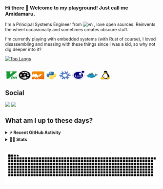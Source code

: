 ### Hi there 👋 Welcome to my playground! Just call me Amidamaru.

<!-- <p align="center">
  <b>Visitors</b><br>
  <img src="https://profile-counter.glitch.me/thaodt/count.svg" />
</p> -->

I'm a Principal Systems Engineer from <img src="https://static.dwcdn.net/css/flag-icons/flags/4x3/vn.svg" alt="vn" height="25"/> , 
love open sources. Reinvents the wheel occasionally and sometimes creates obscure stuff.

I'm currently playing with embedded systems (with Rust of course), I loved disassembling and messing with these things since I was a kid, so why not dig deeper into it? 
<br>

[![Top Langs](https://github-readme-stats.vercel.app/api/top-langs/?username=thaodt&layout=compact&theme=gotham&cache_seconds=86400)](https://github.com/thaodt/thaodt)


<div style="display: inline_block"><br>
  <img align="center" alt="thaodt-nvim" height="30" width="40" src="https://raw.githubusercontent.com/devicons/devicon/master/icons/vim/vim-plain.svg">
  <img align="center" alt="thaodt-rust" height="30" width="40" src="https://raw.githubusercontent.com/devicons/devicon/master/icons/rust/rust-original.svg">
  <img align="center" alt="thaodt-ocaml" height="30" width="40" src="https://raw.githubusercontent.com/devicons/devicon/master/icons/ocaml/ocaml-original.svg">
  <img align="center" alt="thaodt-python" height="30" width="40" src="https://raw.githubusercontent.com/devicons/devicon/master/icons/python/python-original.svg">
  <img align="center" alt="thaodt-nix" height="30" width="40" src="https://raw.githubusercontent.com/devicons/devicon/master/icons/nixos/nixos-plain.svg">  
  <img align="center" alt="thaodt-lua" height="30" width="40" src="https://raw.githubusercontent.com/devicons/devicon/master/icons/lua/lua-plain.svg">
  <img align="center" alt="thaodt-docker" height="30" width="40" src="https://raw.githubusercontent.com/devicons/devicon/master/icons/docker/docker-original.svg">
  <img align="center" alt="thaodt-linux" height="30" width="40" src="https://raw.githubusercontent.com/devicons/devicon/master/icons/linux/linux-original.svg">
</div>

## Social

<div>
  <a href="https://twitter.com/dreamsparkis" target="_blank"><img src="https://img.shields.io/badge/-Twitter-%23E4405F?style=for-the-badge&logo=twitter&logoColor=white" target="_blank"></a>
  <a href = "mailto:ardtimeit@gmail.com"><img src="https://img.shields.io/badge/-Gmail-%23333?style=for-the-badge&logo=gmail&logoColor=white" target="_blank"></a>

</div>

## What am I up to these days?
<details>
  <summary><b>⚡ Recent GitHub Activity</b></summary>
    <p>

<!--START_SECTION:activity-->
1. 💪 Opened PR [#1](https://github.com/thaodt/redis-stream-bus/pull/1) in [thaodt/redis-stream-bus](https://github.com/thaodt/redis-stream-bus)
2. 🗣 Commented on [#31](https://github.com/ezex-io/boilerplate/pull/31#issuecomment-2824590726) in [ezex-io/boilerplate](https://github.com/ezex-io/boilerplate)
3. 💪 Opened PR [#6](https://github.com/ezex-io/ezex-kms/pull/6) in [ezex-io/ezex-kms](https://github.com/ezex-io/ezex-kms)
4. 💪 Opened PR [#30](https://github.com/ezex-io/boilerplate/pull/30) in [ezex-io/boilerplate](https://github.com/ezex-io/boilerplate)
5. 🗣 Commented on [#12](https://github.com/ezex-io/ezex-core/pull/12#issuecomment-2820910788) in [ezex-io/ezex-core](https://github.com/ezex-io/ezex-core)
6. 💪 Opened PR [#12](https://github.com/ezex-io/ezex-core/pull/12) in [ezex-io/ezex-core](https://github.com/ezex-io/ezex-core)
7. 🗣 Commented on [#11](https://github.com/ezex-io/ezex-core/issues/11#issuecomment-2812399668) in [ezex-io/ezex-core](https://github.com/ezex-io/ezex-core)
8. 💪 Opened PR [#7](https://github.com/ezex-io/ezex-core/pull/7) in [ezex-io/ezex-core](https://github.com/ezex-io/ezex-core)
9. ❌ Closed PR [#6](https://github.com/ezex-io/ezex-core/pull/6) in [ezex-io/ezex-core](https://github.com/ezex-io/ezex-core)
10. ❌ Reopened PR [#6](https://github.com/ezex-io/ezex-core/pull/6) in [ezex-io/ezex-core](https://github.com/ezex-io/ezex-core)
<!--END_SECTION:activity-->
  </p>
</details>


<details>
  <summary><b>👨‍💻 Stats</b></summary>
  <p align="center">
    <a>
      <img align="center" src="https://gist.githubusercontent.com/thaodt/1db1d598a9e4550fa45eaede87135b3b/raw/97f3e5e943703e61b223dbc8cfa33ae9a5beb97b/github-metrics.svg"/>
    </a>
  </p>
</details>
<br>
<p align="center">
  <img width="600" src="https://raw.githubusercontent.com/thaodt/thaodt/master/assets/github-snake.svg" />
</p>
